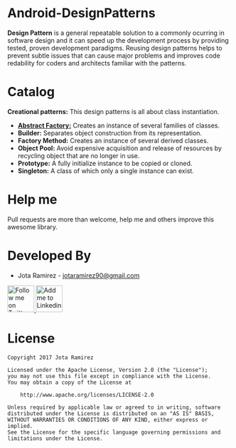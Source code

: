 # Android-DesignPatterns
**Design Pattern** is a general repeatable solution to a commonly ocurring in software design and it can speed up the development process by providing tested, proven development paradigms. Reusing design patterns helps to prevent subtle issues that can cause major problems and improves code redability for coders and architects familiar with the patterns.

# Catalog
**Creational patterns:**
This design patterns is all about class instantiation.

* [__Abstract Factory:__](https://github.com/jotaramirez90/Android-DesignPatterns/tree/master/abstractfactory/src/main/java/com/jota/patterns/abstractfactory) Creates an instance of several families of classes.
* __Builder:__ Separates object construction from its representation.
* __Factory Method:__ Creates an instance of several derived classes.
* __Object Pool:__ Avoid expensive acquisition and release of resources by recycling object that are no longer in use.
* __Prototype:__ A fully initialize instance to be copied or cloned.
* __Singleton:__ A class of which only a single instance can exist.

# Help me
Pull requests are more than welcome, help me and others improve this awesome library.

# Developed By

* Jota Ramirez - <jotaramirez90@gmail.com>

<a href="https://twitter.com/JotaRamirez90">
  <img alt="Follow me on Twitter" src="https://image.freepik.com/iconos-gratis/twitter-logo_318-40209.jpg" height="60" width="60"/>
</a>
<a href="https://es.linkedin.com/in/josejuanramirez">
  <img alt="Add me to Linkedin" src="https://image.freepik.com/iconos-gratis/boton-del-logotipo-linkedin_318-84979.png" height="60" width="60"/>
</a>


# License
	Copyright 2017 Jota Ramirez

	Licensed under the Apache License, Version 2.0 (the "License");
	you may not use this file except in compliance with the License.
	You may obtain a copy of the License at

		http://www.apache.org/licenses/LICENSE-2.0

	Unless required by applicable law or agreed to in writing, software
	distributed under the License is distributed on an "AS IS" BASIS,
	WITHOUT WARRANTIES OR CONDITIONS OF ANY KIND, either express or implied.
	See the License for the specific language governing permissions and
	limitations under the License.

